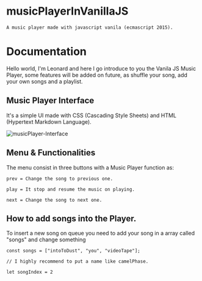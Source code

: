 # musicPlayerInVanillaJS
	A music player made with javascript vanila (ecmascript 2015).

# Documentation

 Hello world, I'm Leonard and here I go introduce to you the Vanila JS Music Player, some features will be added on future, as shuffle your song, 
add your own songs and a playlist.

## Music Player Interface

It's a simple UI made with CSS (Cascading Style Sheets) and HTML (Hypertext Markdown Language).

<img align="center" src="https://cdn.discordapp.com/attachments/930798381163495454/983781188936290354/unknown.png?size=4096" alt="musicPlayer-Interface" />

## Menu & Functionalities

The menu consist in three buttons with a Music Player function as:

	prev = Change the song to previous one.
	
	play = It stop and resume the music on playing.

	next = Change the song to next one.
	
## How to add songs into the Player.

To insert a new song on queue you need to add your song in a array called "songs" and change something

	const songs = ["intoToDust", "you", "videoTape"];
	
	// I highly recommend to put a name like camelPhase.

	let songIndex = 2
	

	
	
